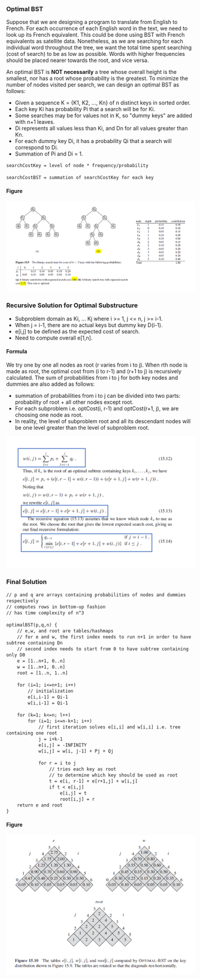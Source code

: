 ### Optimal BST

Suppose that we are designing a program to translate from English to French. For each occurrence of each English word in the text, we need to look up its French equivalent. This could be done using BST with French equivalents as satellite data. Nonetheless, as we are searching for each individual word throughout the tree, we want the total time spent searching (cost of search) to be as low as possible. Words with higher frequencies should be placed nearer towards the root, and vice versa.

An optimal BST is **NOT necessarily** a tree whose overall height is the smallest, nor has a root whose probability is the greatest. To minimize the number of nodes visited per search, we can design an optimal BST as follows:

- Given a sequence K = {K1, K2, ..., Kn} of n distinct keys in sorted order.
- Each key Ki has probability Pi that a search will be for Ki.
- Some searches may be for values not in K, so "dummy keys" are added with n+1 leaves.
- Di represents all values less than Ki, and Dn for all values greater than Kn.
- For each dummy key Di, it has a probability Qi that a search will correspond to Di.
- Summation of Pi and Di = 1.

```
searchCostKey = level of node * frequency/probability

searchCostBST = summation of searchCostKey for each key
```

#### Figure

<img src="../../images/optimal-BST-example.PNG">

### Recursive Solution for Optimal Substructure

- Subproblem domain as Ki, ... Kj where i >= 1, j <= n, j >= i-1.
- When j = i-1, there are no actual keys but dummy key D(i-1).
- e[i,j] to be defined as the expected cost of search.
- Need to compute overall e[1,n].

#### Formula

We try one by one all nodes as root (r varies from i to j). When rth node is made as root, the optimal cost from (i to r-1) and (r+1 to j) is recursively calculated. The sum of probabilities from i to j for both key nodes and dummies are also added as follows:
- summation of probabilities from i to j can be divided into two parts: probability of root + all other nodes except root.
- For each subproblem i.e. optCost(i, r-1) and optCost(r+1, j), we are choosing one node as root.
- In reality, the level of subproblem root and all its descendant nodes will be one level greater than the level of subproblem root.

<img src="../../images/optimal-BST-formula.PNG">

### Final Solution

```
// p and q are arrays containing probabilities of nodes and dummies respectively
// computes rows in bottom-up fashion
// has time complexity of n^3

optimalBST(p,q,n) {
    // e,w, and root are tables/hashmaps
    // for e and w, the first index needs to run n+1 in order to have subtree containing Dn
    // second index needs to start from 0 to have subtree containing only D0
    e = [1..n+1, 0..n]
    w = [1..n+1, 0..n]
    root = [1..n, 1..n]

    for (i=1; i<=n+1; i++)
        // initialization
        e[i,i-1] = Qi-1
        w[i,i-1] = Qi-1
        
    for (k=1; k<=n; l++)
        for (i=1; i<=n-k+1; i++)
            // first iteration solves e[i,i] and w[i,i] i.e. tree containing one root
            j = i+k-1
            e[i,j] = -INFINITY
            w[i,j] = w[i, j-1] + Pj + Qj

            for r = i to j
                // tries each key as root
                // to determine which key should be used as root
                t = e[i, r-1] + e[r+1,j] + w[i,j]
                if t < e[i,j]
                    e[i,j] = t
                    root[i,j] = r
    return e and root
}
```

#### Figure

<img src="../../images/dp-optimal-BST.PNG">
